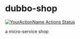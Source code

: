 # dubbo-shop
[![YourActionName Actions Status](https://github.com/Blankll/dubbo-shop/workflows/shop-service-build/badge.svg)](https://github.com//Blankll/dubbo-shop/actions)

a micro-service shop

